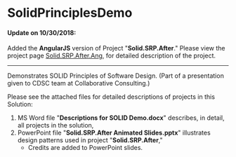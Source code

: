 # SolidPrinciplesDemo

#### Update on 10/30/2018:

Added the __AngularJS__ version of Project "__Solid.SRP.After__." Please view the project page [Solid.SRP.After.Ang](Solid.SRP.After.Ang/), for detailed description of the project.

---
Demonstrates SOLID Principles of Software Design. (Part of a presentation given to CDSC team at Collaborative Consulting.)

Please see the attached files for detailed descriptions of projects in this Solution:
1. MS Word file "__Descriptions for SOLID Demo.docx__" describes, in detail, all projects in the solution,
2. PowerPoint file "__Solid.SRP.After Animated Slides.pptx__" illustrates design patterns used in project "__Solid.SRP.After__,"
    * Credits are added to PowerPoint slides.
